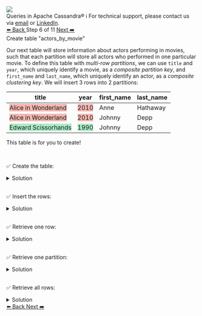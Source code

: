 <!-- TOP -->
<div class="top">
  <img src="https://datastax-academy.github.io/katapod-shared-assets/images/ds-academy-logo.svg" />
  <div class="scenario-title-section">
    <span class="scenario-title">Queries in Apache Cassandra®</span>
    <span class="scenario-subtitle">ℹ️ For technical support, please contact us via <a href="mailto:aleksandr.volochnev@datastax.com">email</a> or <a href="https://dtsx.io/aleks">LinkedIn</a>.</span>
  </div>
</div>

<!-- NAVIGATION -->
<div id="navigation-top" class="navigation-top">
 <a href='command:katapod.loadPage?[{"step":"step5-astra"}]'
   class="btn btn-dark navigation-top-left">⬅️ Back
 </a>
<span class="step-count"> Step 6 of 11</span>
 <a href='command:katapod.loadPage?[{"step":"step7-astra"}]' 
    class="btn btn-dark navigation-top-right">Next ➡️
  </a>
</div>

<!-- CONTENT -->

<div class="step-title">Create table "actors_by_movie"</div>

Our next table will store information about actors 
performing in movies, such that each partition will store all actors who 
performed in one particular movie. To define 
this table with *multi-row partitions*, we can use `title` and `year`, which uniquely identify a movie,
as a *composite partition key*, and `first_name` and `last_name`, which uniquely identify an actor, as a *composite clustering key*.
We will insert 3 rows into 2 partitions:

| title               | year | first_name       | last_name |
|---------------------|------|------------------|-----------|
| <span style="background-color:#F5B7B1">Alice in Wonderland</span> | <span style="background-color:#F5B7B1">2010</span> | Anne   | Hathaway |
| <span style="background-color:#F5B7B1">Alice in Wonderland</span> | <span style="background-color:#F5B7B1">2010</span> | Johnny | Depp     |
| <span style="background-color:#ABEBC6">Edward Scissorhands</span> | <span style="background-color:#ABEBC6">1990</span> | Johnny | Depp     |

This table is for you to create!

<br/>

✅ Create the table:
<details>
  <summary>Solution</summary>

```
CREATE TABLE IF NOT EXISTS actors_by_movie (
  title TEXT,
  year INT,
  first_name TEXT,
  last_name TEXT,
  PRIMARY KEY ((title, year), first_name, last_name)
);
```

</details>

<br/>

✅ Insert the rows:
<details>
  <summary>Solution</summary>

```
INSERT INTO actors_by_movie (title, year, first_name, last_name)  
VALUES ('Alice in Wonderland', 2010, 'Johnny', 'Depp');
INSERT INTO actors_by_movie (title, year, first_name, last_name) 
VALUES ('Alice in Wonderland', 2010, 'Anne', 'Hathaway');
INSERT INTO actors_by_movie (title, year, first_name, last_name)   
VALUES ('Edward Scissorhands', 1990, 'Johnny', 'Depp');
```

</details>

<br/>

✅ Retrieve one row:
<details>
  <summary>Solution</summary>

```
SELECT * FROM actors_by_movie
WHERE title = 'Alice in Wonderland'
  AND year = 2010
  AND first_name = 'Johnny'
  AND last_name = 'Depp';
```

</details>

<br/>

✅ Retrieve one partition:
<details>
  <summary>Solution</summary>

```
SELECT * FROM actors_by_movie
WHERE title = 'Alice in Wonderland'
  AND year = 2010;
```

</details>

<br/>

✅ Retrieve all rows:
<details>
  <summary>Solution</summary>

```
SELECT * FROM actors_by_movie;
```

</details>

<!-- NAVIGATION -->
<div id="navigation-bottom" class="navigation-bottom">
 <a href='command:katapod.loadPage?[{"step":"step5-astra"}]'
   class="btn btn-dark navigation-bottom-left">⬅️ Back
 </a>
 <a href='command:katapod.loadPage?[{"step":"step7-astra"}]'
    class="btn btn-dark navigation-bottom-right">Next ➡️
  </a>
</div>

